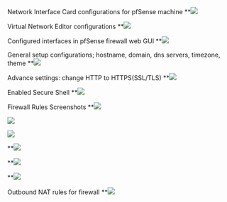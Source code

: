 
Network Interface Card configurations for pfSense machine
**![](https://lh7-us.googleusercontent.com/oZp3I2I513_10qPs_aiEimVYPN1-FSDV6rI9FfVjrOYiIpFih32eGUHmAqTRsgKI8oAEcIH3E23mC0K5In_m5G0N_7ASzJNJS9gJFZlaAGitPNGzN3jg2hdPjVE1F4grenljeuZnAlKALe08DyS76vI)

Virtual Network Editor configurations
**![](https://lh7-us.googleusercontent.com/_C8jSk4csqeUYiDaeTNgTaqFGP_tCXpUT1D8ornTvqQ_dSabokV3UToCYQkno8BT95qF5Lh-pvXiL9E5I8ZvoTwz2Tn8OrtmxJMgilbWHhpRjLZqdNSXAsv9_q88RRidFIjPk7YPVH29DU6JtGXQhrc)

Configured interfaces in pfSense firewall web GUI
**![](https://lh7-us.googleusercontent.com/J_O-Z6IJMXnjJsJVG41pf697OWm0HQQIKmkWK4nkQXewe3xG0990j346Acq9VWnG0tpOLFwT0q-wJE04oBu8dpucQrsmkegBS9R7uIYhhXXAblbaWazMv5aiGv7P2pXr6ZyFLa_x7Eyt7V1Hr50Dfto)

General setup configurations; hostname, domain, dns servers, timezone, theme
**![](https://lh7-us.googleusercontent.com/njUbBDyF1MhCT4dXjrdi827sCOMpFIVTnkF2hx2o5TFkjHWo8GGaMd8GGddrJOfeDapvqr6DuvoyMaX6cwUL0NJ9tKu6pgm2WkqmhleuNpg0Ny6A7CSLwsJTmTeMXeNRxJNsQO82SyqlEOivAlCft8A)

Advance settings: change HTTP to HTTPS(SSL/TLS)
**![](https://lh7-us.googleusercontent.com/ZYjta6MbYlpJeJmd6PzOGL6TU6O-H0vkJXp297wlqkZ5PgKkuL-3P7DGKMYE2ok9nqq_D8rbJSrQfjdYQSve6OsPdngQ1X7SCLX6Ye0ze43iRoa4fTUxFxmSPpnJEcJBp0gD-UkLDcFRqauDykqpLmw)

Enabled Secure Shell
**![](https://lh7-us.googleusercontent.com/62wL3HN3z_WICSwkJEWaXXgEqA-kH2gvmm8yolDZgm79aPW-4Gh5lH9gwm3eyEmsjdVzDevRyLX24WqtMFIFbpNBgJENwy51Sn3BApEIvpkgTeoLM_Bq8AwnwPSDBZQt5YysgzfoxIJ-8cnBFM_Z2II)

Firewall Rules Screenshots
**![](https://lh7-us.googleusercontent.com/7N7URxsOTqP41rIgqi25-PcwJ1o_81ug31uA63y75tOBPwnjx9dB1XJBi_8JXnvL7wdFi-9L6GjJLKLgqghvDuqAxmfmrjh3yagR6Xxe1Ewxq2s0t6PZYYgR4RATwaa18CDLZciI9rUD6_KNc7fFb6w)

![](https://lh7-us.googleusercontent.com/CK4QHJWDJjsJa-jWyHvLdzvbASAVXY2edXTWPMP-vfuUi6QTKffo_3FM62iK9KptwP671vxIMODJmQznb58eRbKeegb3E9iTNXSexaCVPkyFMwkZOnfiB2vU4Q9vDYu-z-9ja3MsKV9omOU8GfX89Xs)

![](https://lh7-us.googleusercontent.com/NWcM59mJ6OhfNG7j9ptcBPM3vqdvwx4jyXWPNhdVwSZevTn-u_RWKZcRC81s7-YHfHADsc6jJmQ7ZWunvEAk6Na2zmhRHB_MMI8dxprjnDRJEXCAo3uwTdfInqnFrjGCsg_Qrncakx1JH-IXwPCd6UE)

**![](https://lh7-us.googleusercontent.com/sAZIlsGXk5EzEvpzRK3rysUpDfb66bgKGRZqAPR-Np_rUe57yngrTEggO5TkP8ukHjWfdjFm7FU5AmKE5iB50rQ_uGZ61NQIKfv_c5_xWAif8jPNba0MokYv4oRZCw5Nhg_TzCVtLlxU7K1FBfTktx4)

**![](https://lh7-us.googleusercontent.com/xwoD4zI2Z0tGY07DRBwJS6vdyN6ap1Z690i_dEnF63_xvaDWXcgWvl1P3OG-HHVYyNj8EdfY4_VguqgKJD9hbyaLYGr8xq8nCN64oHfu9AtxRlaq8Inh7zQ3TtEuf6OAxHnN5xzivQpYEsQJhGNJmG4)

**![](https://lh7-us.googleusercontent.com/zQWzvqWUBl7WJGjhQI5fqUnHh14yXQmaVdRfUBiP-FBFZN36myEuU8tCdQp3T-jknKEUSRywJNztTCkpDF3zYwS6aZVDt0bwyAgBXDbecGJPQXRKNx7uNSPypWdtP02OtK8dI9MubB8rWL78YNOW3Tc)

Outbound NAT rules for firewall
**![](https://lh7-us.googleusercontent.com/1eEiDZoxVd7BLIkAs6PSlL4n7wo3o3BjBWGWMYPsJTRYImfCKBK-v16rWh_-4LJLg7c6MBdDdoJlJPA2nUr9BwSmGT3yWtaiiUrTXfMyuzTeUHbcaVCxkLvJpWdCN3lGaObv41ePxOsR_ogJv3zDCmg)

